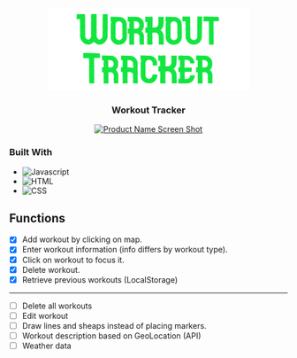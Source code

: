 <br />
<div align="center">
  <a href="https://github.com/medisredzic/workout-tracker">
    <img src="logo.png" alt="Logo" width="366" height="150">
  </a>

  <h3 align="center">Workout Tracker</h3>

  [![Product Name Screen Shot][product-screenshot]](https://raw.githubusercontent.com/medisredzic/workout-tracker/main/look.png)
</div>

### Built With


* ![Javascript][Javascript]
* ![HTML][HTML]
* ![CSS][CSS]


## Functions

- [x] Add workout by clicking on map.
- [x] Enter workout information (info differs by workout type).
- [x] Click on workout to focus it.
- [x] Delete workout.
- [x] Retrieve previous workouts (LocalStorage)
 __________________________
- [ ] Delete all workouts
- [ ] Edit workout
- [ ] Draw lines and sheaps instead of placing markers.
- [ ] Workout description based on GeoLocation (API)
- [ ] Weather data

<!-- MARKDOWN LINKS & IMAGES -->


[product-screenshot]: images/screenshot.png
[Javascript]: https://img.shields.io/badge/-JAVASCRIPT-F7DF1E?logo=javascript&logoColor=black&style=for-the-badge
[HTML]: https://img.shields.io/badge/-HTML-E34F26?logo=html5&logoColor=white&style=for-the-badge
[CSS]: https://img.shields.io/badge/-CSS-1572B6?logo=css3&logoColor=white&style=for-the-badge


